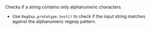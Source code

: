 Checks if a string contains only alphanumeric characters.

- Use `RegExp.prototype.test()` to check if the input string matches against the alphanumeric regexp pattern.